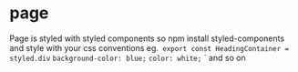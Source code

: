 # page
Page is styled with styled components
so npm install styled-components and style with your css conventions
eg.` export const HeadingContainer = styled.div`
    `background-color: blue;`
    `color: white;`
`
and so on
